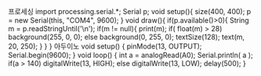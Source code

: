 프로세싱
import processing.serial.*;
Serial p;
void setup(){
  size(400, 400);
 p = new Serial(this, "COM4", 9600);
}
void draw(){
 if(p.available()>0){
   String m = p.readStringUntil('\n');
   if(m != null){
    print(m);
    if( float(m) > 28) background(255, 0, 0);
    else background(0, 255, 0);
    textSize(128);
    text(m, 20, 250);
   }
 }
}
아두이노
void setup() {
  pinMode(13, OUTPUT);
  Serial.begin(9600);
}
void loop() {
  int a = analogRead(A0);
  Serial.println( a );
  if(a > 140) digitalWrite(13, HIGH);
  else        digitalWrite(13, LOW);
  delay(500);
}
